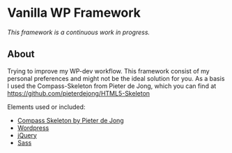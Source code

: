 # Vanilla WP Framework
*This framework is a continuous work in progress.*


## About
Trying to improve my WP-dev workflow. This framework consist of my personal preferences and might not be the ideal solution for you. As a basis I used the Compass-Skeleton from Pieter de Jong, which you can find at https://github.com/pieterdejong/HTML5-Skeleton

Elements used or included:
* [Compass Skeleton by Pieter de Jong](https://github.com/pieterdejong/HTML5-Skeleton)
* [Wordpress](http://wordpress.org/)
* [jQuery](http://jquery.com)
* [Sass](http://sass-lang.com)